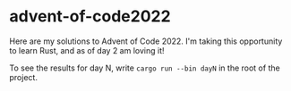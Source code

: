 # advent-of-code2022
Here are my solutions to Advent of Code 2022. I'm taking this opportunity to learn Rust, and as of day 2 am loving it!

To see the results for day N, write `cargo run --bin dayN` in the root of the project.
